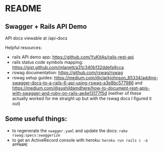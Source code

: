 # README

## Swagger + Rails API Demo

API docs viewable at /api-docs

Helpful resources:
 - rails API demo app: https://github.com/YuKitAs/rails-rest-api
 - rails status code symbols mapping: https://gist.github.com/mlanett/a31c340b132ddefa9cca
 - rswag documentation: https://github.com/rswag/rswag
 - rswag setup guides: https://medium.com/@clarkjohnson_85334/adding-swagger-docs-to-a-rails-6-api-using-rswag-a3e8bc577986 and https://medium.com/@sushildamdhere/how-to-document-rest-apis-with-swagger-and-ruby-on-rails-ae4e13177f5d (neither of these actually worked for me straight up but with the rswag docs I figured it out)


## Some useful things:

 - to regenerate the `swagger.yaml` and update the docs: `rake rswag:specs:swaggerize`
 - to get an ActiveRecord console with heroku: `heroku run rails c -a APPNAME`